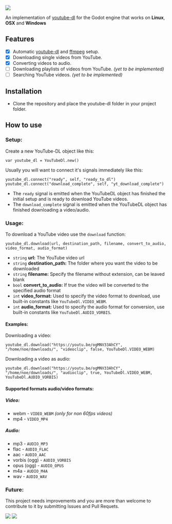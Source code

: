 ![](https://i.imgur.com/SVYqcy6.png)

An implementation of [youtube-dl](https://github.com/rg3/youtube-dl/) for the Godot engine that works on **Linux**, **OSX** and **Windows**


## Features
 - [x] Automatic [youtube-dl](https://github.com/rg3/youtube-dl/) and [ffmpeg](https://www.ffmpeg.org/) setup.
 - [x] Downloading single videos from YouTube.
 - [x] Converting videos to audio.
 - [ ] Downloading playlists of videos from YouTube. *(yet to be implemented)*
 - [ ] Searching YouTube videos. *(yet to be implemented)*
 
## Installation
- Clone the repository and place the youtube-dl folder in your project folder.

## How to use
### Setup:
Create a new YouTube-DL object like this:
```gdscript
var youtube_dl = YouTubeDl.new()
```
Usually you will want to connect it's signals immediately like this:
```gdscript
youtube_dl.connect("ready", self, "ready_to_dl")
youtube_dl.connect("download_complete", self, "yt_download_complete")
```
 - The `ready` signal is emitted when the YouTubeDL object has finished the initial setup and is ready to download YouTube videos. 
 - The  `download_complete` signal is emitted when the YouTubeDL object has finished downloading a video/audio.
### Usage:
To download a YouTube video use the `download` function:
```gdscript
youtube_dl.download(url, destination_path, filename, convert_to_audio, video_format, audio_format)
```
 - `string` **url:** The YouTube video url 
 - `string` **destination_path:** The folder where you want the video to be downloaded
 - `string` **filename:** Specify the filename without extension, can be leaved blank
 - `bool` **convert_to_audio:** If true the video will be converted to the specified audio format
 - `int`  **video_format:** Used to specify the video format to download, use built-in constants like `YouTubeDl.VIDEO_WEBM`.
 - `int` **audio_format:** Used to specify the audio format for conversion, use built-in constants like `YouTubeDl.AUDIO_VORBIS`.
 
 #### Examples:
 Downloading a video:
```gdscript
youtube_dl.download("https://youtu.be/ogMNV33AhCY", "/home/noe/downloads/", "videoclip", false, YouTubeDl.VIDEO_WEBM)
```
 Downloading a video as audio:
 ```gdscript
youtube_dl.download("https://youtu.be/ogMNV33AhCY", "/home/noe/downloads/", "audioclip", true, YouTubeDl.VIDEO_WEBM, YouTubeDl.AUDIO_VORBIS)
```
 #### Supported formats audio/video formats:
 ##### Video:
 - webm - `VIDEO_WEBM` *(only for non 60fps videos)*
 - mp4 - `VIDEO_MP4`
 ##### Audio:
 - mp3 - `AUDIO_MP3`
 - flac - `AUDIO_FLAC`
 - aac - `AUDIO_AAC`
 - vorbis (ogg) - `AUDIO_VORBIS`
 - opus (ogg) - `AUDIO_OPUS`
 - m4a - `AUDIO_M4A`
 - wav - `AUDIO_WAV`

### Future:
This project needs improvements and you are more than welcome to contribute to it by submitting Issues and Pull Requets.

[![](https://i.imgur.com/zJvhBXU.png)](https://twitter.com/NoeGameDev)
[![](https://i.imgur.com/691Kq7k.png)](https://www.youtube.com/channel/UCEg0FrVjeF747OtgCBrtobQ)
